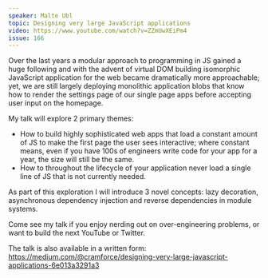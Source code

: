 ```yaml
---
speaker: Malte Ubl
topic: Designing very large JavaScript applications
video: https://www.youtube.com/watch?v=ZZmUwXEiPm4
issue: 166
---
```


Over the last years a modular approach to programming in JS gained a huge following and with the advent of virtual DOM building isomorphic JavaScript application for the web became dramatically more approachable; yet, we are still largely deploying monolithic application blobs that know how to render the settings page of our single page apps before accepting user input on the homepage.

My talk will explore 2 primary themes:

- How to build highly sophisticated web apps that load a constant amount of JS to make the first page the user sees interactive; where constant means, even if you have 100s of engineers write code for your app for a year, the size will still be the same.
- How to throughout the lifecycle of your application never load a single line of JS that is not currently needed.

As part of this exploration I will introduce 3 novel concepts: lazy decoration, asynchronous dependency injection and reverse dependencies in module systems.

Come see my talk if you enjoy nerding out on over-engineering problems, or want to build the next YouTube or Twitter.

The talk is also available in a written form: https://medium.com/@cramforce/designing-very-large-javascript-applications-6e013a3291a3
